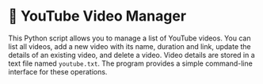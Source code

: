 # 📌 YouTube Video Manager

This Python script allows you to manage a list of YouTube videos. You can list all videos, add a new video with its name, duration and link, update the details of an existing video, and delete a video. Video details are stored in a text file named `youtube.txt`. The program provides a simple command-line interface for these operations.